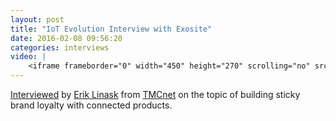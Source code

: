 ```yaml
---
layout: post
title: "IoT Evolution Interview with Exosite"
date: 2016-02-08 09:56:20
categories: interviews
video: |
    <iframe frameborder="0" width="450" height="270" scrolling="no" src="http://www.tmcnet.com/tmc/videos/videoiframe.aspx?vid=11977&width=450&height=270"></iframe>
---
```


[Interviewed][ln1] by [Erik Linask][ln2] from [TMCnet][ln3] on the topic of building sticky brand loyalty with connected products.

[ln1]: http://www.tmcnet.com/tmc/videos/default.aspx?vid=11977
[ln2]: https://twitter.com/elinask
[ln3]: http://www.tmcnet.com/


